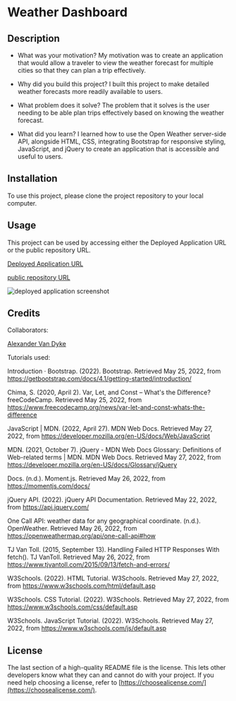 # Weather Dashboard

## Description


- What was your motivation?
My motivation was to create an application that would allow a traveler to view the weather forecast for multiple cities so that they can plan a trip effectively.

- Why did you build this project? 
I built this project to make detailed weather forecasts more readily available to users.

- What problem does it solve?
The problem that it solves is the user needing to be able plan trips effectively based on knowing the weather forecast.

- What did you learn?
I learned how to use the Open Weather server-side API, alongside HTML, CSS, integrating Bootstrap for responsive styling, JavaScript, and jQuery to create an application that is accessible and useful to users.

## Installation

To use this project, please clone the project repository to your local computer.

## Usage

This project can be used by accessing either the Deployed Application URL or the public repository URL.

[Deployed Application URL](https://alexanderthegreat491.github.io/furry-octo-succotash/)

[public repository URL](https://github.com/AlexandertheGreat491/furry-octo-succotash)

![deployed application screenshot](https://user-images.githubusercontent.com/64184203/170656944-d7df5a0e-6183-40b3-9148-676a9d399dd0.jpg)


## Credits

Collaborators:

[Alexander Van Dyke](https://github.com/AlexandertheGreat491/furry-octo-succotash)

Tutorials used:


Introduction · Bootstrap. (2022). Bootstrap. Retrieved May 25, 2022, from https://getbootstrap.com/docs/4.1/getting-started/introduction/

Chima, S. (2020, April 2). Var, Let, and Const – What's the Difference? freeCodeCamp. Retrieved May 25, 2022, from https://www.freecodecamp.org/news/var-let-and-const-whats-the-difference

JavaScript | MDN. (2022, April 27). MDN Web Docs. Retrieved May 27, 2022, from https://developer.mozilla.org/en-US/docs/Web/JavaScript

MDN. (2021, October 7). jQuery - MDN Web Docs Glossary: Definitions of Web-related terms | MDN. MDN Web Docs. Retrieved May 27, 2022, from https://developer.mozilla.org/en-US/docs/Glossary/jQuery

Docs. (n.d.). Moment.js. Retrieved May 26, 2022, from https://momentjs.com/docs/

jQuery API. (2022). jQuery API Documentation. Retrieved May 22, 2022, from https://api.jquery.com/

One Call API: weather data for any geographical coordinate. (n.d.). OpenWeather. Retrieved May 26, 2022, from https://openweathermap.org/api/one-call-api#how

TJ Van Toll. (2015, September 13). Handling Failed HTTP Responses With fetch(). TJ VanToll. Retrieved May 26, 2022, from https://www.tjvantoll.com/2015/09/13/fetch-and-errors/

W3Schools. (2022). HTML Tutorial. W3Schools. Retrieved May 27, 2022, from https://www.w3schools.com/html/default.asp

W3Schools. CSS Tutorial. (2022). W3Schools. Retrieved May 27, 2022, from https://www.w3schools.com/css/default.asp

W3Schools. JavaScript Tutorial. (2022). W3Schools. Retrieved May 27, 2022, from https://www.w3schools.com/js/default.asp

## License

The last section of a high-quality README file is the license. This lets other developers know what they can and cannot do with your project. If you need help choosing a license, refer to [https://choosealicense.com/](https://choosealicense.com/).


